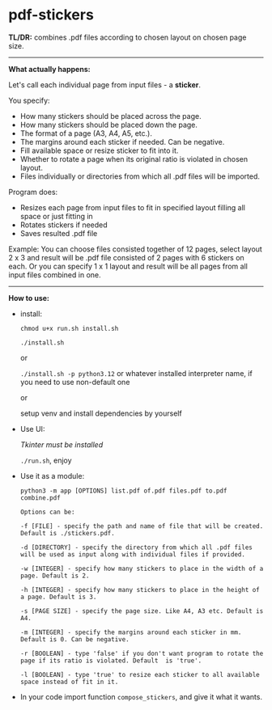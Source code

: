 # pdf-stickers

**TL/DR:** combines .pdf files according to chosen layout on chosen page size.

---

**What actually happens:**

Let's call each individual page from input files - a **sticker**.

You specify:
- How many stickers should be placed across the page.
- How many stickers should be placed down the page.
- The format of a page (A3, A4, A5, etc.).
- The margins around each sticker if needed. Can be negative.
- Fill available space or resize sticker to fit into it.
- Whether to rotate a page when its original ratio is violated in chosen layout.
- Files individually or directories from which all .pdf files will be imported.

Program does:
- Resizes each page from input files to fit in specified layout filling all space or just fitting in
- Rotates stickers if needed
- Saves resulted .pdf file

Example:
You can choose files consisted together of 12 pages, select layout 2 x 3 and result will be .pdf file consisted of 2 
pages with 6 stickers on each.
Or you can specify 1 x 1 layout and result will be all pages from all input files combined in one.

---

**How to use:**

- install:
    
    `chmod u+x run.sh install.sh`
    
    `./install.sh`

    or

    `./install.sh -p python3.12` or whatever installed interpreter name, if you need to use non-default one
    
    or

    setup venv and install dependencies by yourself


- Use UI:
    
  *Tkinter must be installed* 

    `./run.sh`, 
    enjoy


- Use it as a module:

    `python3 -m app [OPTIONS] list.pdf of.pdf files.pdf to.pdf combine.pdf`
    
    `Options can be:`

    `-f [FILE] - specify the path and name of file that will be created. Default is ./stickers.pdf.`

    `-d [DIRECTORY] - specify the directory from which all .pdf files will be used as input along with individual files
    if provided.`

    `-w [INTEGER] - specify how many stickers to place in the width of a page. Default is 2.`

    `-h [INTEGER] - specify how many stickers to place in the height of a page. Default is 3.`
    
    `-s [PAGE SIZE] - specify the page size. Like A4, A3 etc. Default is A4.`

    `-m [INTEGER] - specify the margins around each sticker in mm. Default is 0. Can be negative.`

    `-r [BOOLEAN] - type 'false' if you don't want program to rotate the page if its ratio is violated. Default 
    is 'true'.`

    `-l [BOOLEAN] - type 'true' to resize each sticker to all available space instead of fit in it.`


- In your code import function `compose_stickers`, and give it what it wants.
